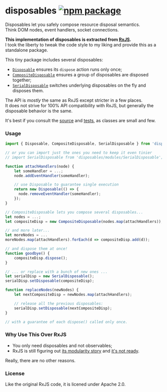 # disposables [![npm package](https://img.shields.io/npm/v/disposables.svg?style=flat-square)](https://www.npmjs.org/package/disposables)

Disposables let you safely compose resource disposal semantics.  
Think DOM nodes, event handlers, socket connections.

**This implementation of disposables is extracted from [RxJS](https://github.com/Reactive-Extensions/RxJS/blob/master/src/core/disposables).**  
I took the liberty to tweak the code style to my liking and provide this as a standalone package.

This tiny package includes several disposables:

* [`Disposable`](https://github.com/gaearon/disposables/blob/master/modules/Disposable.js) ensures its `dispose` action runs only once;
* [`CompositeDisposable`](https://github.com/gaearon/disposables/blob/master/modules/CompositeDisposable.js) ensures a group of disposables are disposed together;
* [`SerialDisposable`](https://github.com/gaearon/disposables/blob/master/modules/SerialDisposable.js) switches underlying disposables on the fly and disposes them.

The API is *mostly* the same as RxJS except stricter in a few places.  
It does not strive for 100% API compatibility with RxJS, but generally the disposable behavior is the same.

It's best if you consult the [source](https://github.com/gaearon/disposables/tree/master/src/) and [tests](https://github.com/gaearon/disposables/tree/master/src/__tests__), as classes are small and few.

### Usage

```js
import { Disposable, CompositeDisposable, SerialDisposable } from 'disposables';

// or you can import just the ones you need to keep it even tinier
// import SerialDisposable from 'disposables/modules/SerialDisposable';

function attachHandlers(node) {
	let someHandler = ...;
	node.addEventHandler(someHandler);

	// use Disposable to guarantee single execution
	return new Disposable(() => {
	  node.removeEventHandler(someHandler);
	});
}

// CompositeDisposable lets you compose several disposables...
let nodes = ...;
let compositeDisp = new CompositeDisposable(nodes.map(attachHandlers));

// and more later...
let moreNodes = ...
moreNodes.map(attachHandlers).forEach(d => compositeDisp.add(d));

// and dispose them at once!
function goodbye() {
	compositeDisp.dispose();
}

// ... or replace with a bunch of new ones ...
let serialDisp = new SerialDisposable();
serialDisp.setDisposable(compositeDisp);

function replaceNodes(newNodes) {
	let nextCompositeDisp = newNodes.map(attachHandlers);

	// release all the previous disposables:
	serialDisp.setDisposable(nextCompositeDisp);
}

// with a guarantee of each dispose() called only once.
```

### Why Use This Over RxJS

* You only need disposables and not observables;
* RxJS is still figuring out [its modularity story](https://github.com/Reactive-Extensions/RxJS-Modular) and [it's not ready](https://github.com/Reactive-Extensions/RxJS-Modular/issues/4#issuecomment-90879664).

Really, there are no other reasons.

### License

Like the original RxJS code, it is licened under Apache 2.0.
